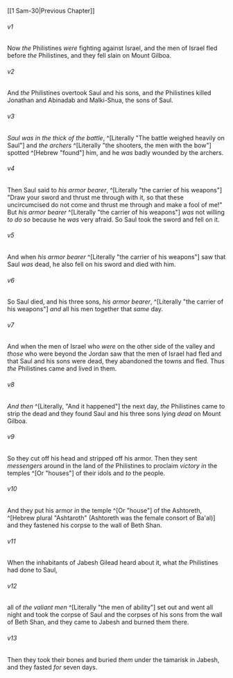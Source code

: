 ﻿---
aliases:
  - 1 Samuel 31
---

[[1 Sam-30|Previous Chapter]]

###### v1
Now _the_ Philistines _were_ fighting against Israel, and the men of Israel fled before _the_ Philistines, and they fell slain on Mount Gilboa.

###### v2
And _the_ Philistines overtook Saul and his sons, and _the_ Philistines killed Jonathan and Abinadab and Malki-Shua, the sons of Saul.

###### v3
_Saul was in the thick of the battle_, ^[Literally "The battle weighed heavily on Saul"] and _the archers_ ^[Literally "the shooters, the men with the bow"] spotted ^[Hebrew "found"] him, and he _was_ badly wounded by the archers.

###### v4
Then Saul said to _his armor bearer_, ^[Literally "the carrier of his weapons"] "Draw your sword and thrust me through with it, so that these uncircumcised do not come and thrust me through and make a fool of me!" But _his armor bearer_ ^[Literally "the carrier of his weapons"] _was_ not willing _to do so_ because he _was_ very afraid. So Saul took the sword and fell on it.

###### v5
And when _his armor bearer_ ^[Literally "the carrier of his weapons"] saw that Saul _was_ dead, he also fell on his sword and died with him.

###### v6
So Saul died, and his three sons, _his armor bearer_, ^[Literally "the carrier of his weapons"] _and_ all his men together that _same_ day.

###### v7
And when the men of Israel who _were_ on the other side of the valley and _those_ who were beyond the Jordan saw that the men of Israel had fled and that Saul and his sons were dead, they abandoned the towns and fled. Thus _the_ Philistines came and lived in them.

###### v8
_And then_ ^[Literally, "And it happened"] the next day, _the_ Philistines came to strip the dead and they found Saul and his three sons lying _dead_ on Mount Gilboa.

###### v9
So they cut off his head and stripped off his armor. Then they sent _messengers_ around in the land of _the_ Philistines to proclaim _victory in_ the temples ^[Or "houses"] of their idols and _to_ the people.

###### v10
And they put his armor _in_ the temple ^[Or "house"] of the Ashtoreth, ^[Hebrew plural "Ashtaroth" (Ashtoreth was the female consort of Ba'al)] and they fastened his corpse to the wall of Beth Shan.

###### v11
When the inhabitants of Jabesh Gilead heard about it, what _the_ Philistines had done to Saul,

###### v12
all of _the valiant men_ ^[Literally "the men of ability"] set out and went all night and took the corpse of Saul and the corpses of his sons from the wall of Beth Shan, and they came to Jabesh and burned them there.

###### v13
Then they took their bones and buried _them_ under the tamarisk in Jabesh, and they fasted _for_ seven days.